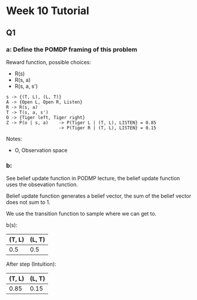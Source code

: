 # Week 10 Tutorial

## Q1

### a: Define the POMDP framing of this problem

Reward function, possible choices:
- R(s)
- R(s, a)
- R(s, a, s')

```
s -> {(T, L), (L, T)}
A -> {Open L, Open R, Listen}
R -> R(s, a)
T -> T(s, a, s')
O -> {Tiger left, Tiger right}
Z -> P(o | s, a)    -> P(Tiger L | (T, L), LISTEN} = 0.85
                    -> P(Tiger R | (T, L), LISTEN} = 0.15
```

Notes:
- O, Observation space

### b: 

See belief update function in PODMP lecture, the belief update function
uses the obsevation function.

Belief update function generates a belief vector, the sum of the belief vector does not sum to 1.

We use the transition function to sample where we can get to.

b(s):

| (T, L) | (L, T) |
| ------ | ------ |
| 0.5    | 0.5    |

After step (Intuition):

| (T, L) | (L, T) |
| ------ | ------ |
| 0.85   | 0.15   |
